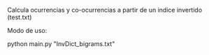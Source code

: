 Calcula ocurrencias y co-ocurrencias a partir de un indice invertido (test.txt)

Modo de uso:

python main.py "InvDict_bigrams.txt"
